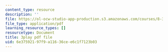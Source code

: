 ```yaml
---
content_type: resource
description: ''
file: https://ol-ocw-studio-app-production.s3.amazonaws.com/courses/8-333-statistical-mechanics-i-statistical-mechanics-of-particles-fall-2013/6e37592197f9a11636cee6c1f7123b03_tCxonq5r-O8.pdf
file_type: application/pdf
learning_resource_types: []
resourcetype: Document
title: 3play pdf file
uid: 6e375921-97f9-a116-36ce-e6c1f7123b03
---
```

